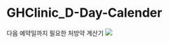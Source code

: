 # GHClinic_D-Day-Calender
다음 예약일까지 필요한 처방약 계산기
<img src="https://capsule-render.vercel.app/api?type=wave&color=auto&height=300&section=header&text=Seungjun Noh%20render&fontSize=90" />
